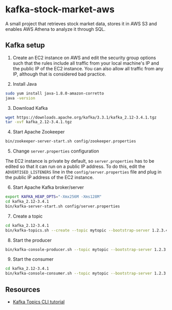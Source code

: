 # kafka-stock-market-aws
A small project that retrieves stock market data, stores it in AWS S3 and enables AWS Athena to analyze it through SQL.

## Kafka setup

1. Create an EC2 instance on AWS and edit the security group options such that the rules include all traffic from your local machine's IP and the public IP of the EC2 instance. You can also allow all traffic from any IP, although that is considered bad practice.

2. Install Java

```bash
sudo yum install java-1.8.0-amazon-corretto
java -version
```

3. Download Kafka 

```bash
wget https://downloads.apache.org/kafka/3.3.1/kafka_2.12-3.4.1.tgz
tar -xvf kafka_2.12-3.4.1.tgz
```

4. Start Apache Zookeeper 

```bash
bin/zookeeper-server-start.sh config/zookeeper.properties
```

5. Change ```server.properties``` configuration 

The EC2 instance is private by default, so ```server.properties``` has to be edited so that it can run on a public IP address. To do this, edit the ```ADVERTISED_LISTENERS``` line in the ```config/server.properties``` file and plug in the public IP address of the EC2 instance.

6. Start Apache Kafka broker/server

```bash
export KAFKA_HEAP_OPTS="-Xmx256M -Xms128M"
cd kafka_2.12-3.4.1
bin/kafka-server-start.sh config/server.properties
```

7. Create a topic

```bash
cd kafka_2.12-3.4.1
bin/kafka-topics.sh --create --topic mytopic --bootstrap-server 1.2.3.4:9092 --replication-factor 1 --partitions 1
```

8. Start the producer

```bash
bin/kafka-console-producer.sh --topic mytopic --bootstrap-server 1.2.3.4:9092 
```

9. Start the consumer

```bash
cd kafka_2.12-3.4.1
bin/kafka-console-consumer.sh --topic mytopic --bootstrap-server 1.2.3.4:9092
```

## Resources

- [Kafka Topics CLI tutorial](https://www.conduktor.io/kafka/kafka-topics-cli-tutorial/) 
